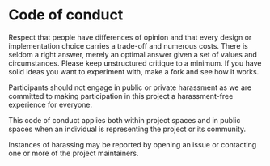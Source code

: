 # Code of conduct

Respect that people have differences of opinion and that every design or implementation choice carries a trade-off and numerous costs. There is seldom a right answer, merely an optimal answer given a set of values and circumstances. Please keep unstructured critique to a minimum. If you have solid ideas you want to experiment with, make a fork and see how it works.

Participants should not engage in public or private harassment as we are committed to making participation in this project a harassment-free experience for everyone.

This code of conduct applies both within project spaces and in public spaces when an individual is representing the project or its community.

Instances of harassing may be reported by opening an issue or contacting one or more of the project maintainers.
